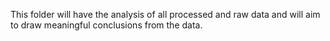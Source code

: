 This folder will have the analysis of all processed and raw data and will aim to draw meaningful conclusions from the data. 